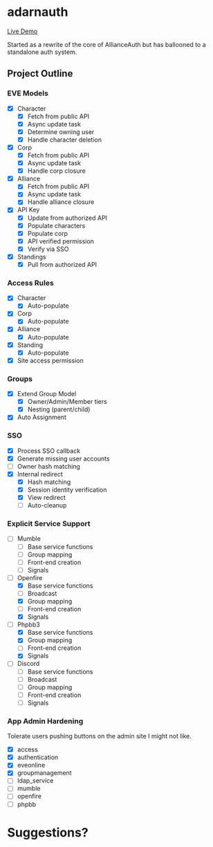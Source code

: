 # adarnauth

[Live Demo](https://adarnauth.allianceauth.com)

Started as a rewrite of the core of AllianceAuth but has ballooned to a standalone auth system.

## Project Outline

### EVE Models

 - [x] Character
   - [x] Fetch from public API
   - [x] Async update task
   - [x] Determine owning user
   - [x] Handle character deletion
 - [x] Corp
   - [x] Fetch from public API
   - [x] Async update task
   - [x] Handle corp closure
 - [x] Alliance
   - [x] Fetch from public API
   - [x] Async update task
   - [x] Handle alliance closure
 - [x] API Key
   - [x] Update from authorized API
   - [x] Populate characters
   - [x] Populate corp
   - [x] API verified permission
   - [x] Verify via SSO
 - [x] Standings
   - [x] Pull from authorized API

### Access Rules

 - [x] Character
   - [x] Auto-populate
 - [x] Corp
   - [x] Auto-populate
 - [x] Alliance
   - [x] Auto-populate
 - [x] Standing
   - [x] Auto-populate
 - [x] Site access permission

### Groups

 - [x] Extend Group Model
   - [x] Owner/Admin/Member tiers
   - [x] Nesting (parent/child)
 - [x] Auto Assignment

### SSO

 - [x] Process SSO callback
 - [x] Generate missing user accounts
 - [ ] Owner hash matching
 - [x] Internal redirect
   - [x] Hash matching
   - [x] Session identity verification
   - [x] View redirect
   - [ ] Auto-cleanup

### Explicit Service Support

 - [ ] Mumble
   - [ ] Base service functions
   - [ ] Group mapping
   - [ ] Front-end creation
   - [ ] Signals
 - [ ] Openfire
   - [x] Base service functions
   - [ ] Broadcast
   - [x] Group mapping
   - [ ] Front-end creation
   - [x] Signals
 - [ ] Phpbb3
   - [x] Base service functions
   - [x] Group mapping
   - [ ] Front-end creation
   - [x] Signals
 - [ ] Discord
   - [ ] Base service functions
   - [ ] Broadcast
   - [ ] Group mapping
   - [ ] Front-end creation
   - [ ] Signals

### App Admin Hardening
Tolerate users pushing buttons on the admin site I might not like.

 - [x] access
 - [x] authentication
 - [x] eveonline
 - [x] groupmanagement
 - [ ] ldap_service
 - [ ] mumble
 - [ ] openfire
 - [ ] phpbb

# Suggestions?
